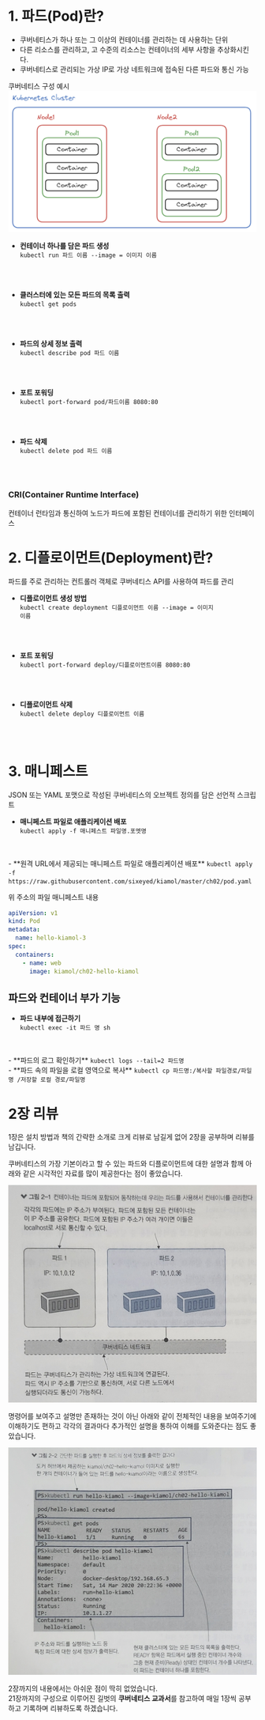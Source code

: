 # **1. 파드(Pod)란?**

- 쿠버네티스가 하나 또는 그 이상의 컨테이너를 관리하는 데 사용하는 단위
- 다른 리소스를 관리하고, 고 수준의 리소스는 컨테이너의 세부 사항을 추상화시킨다.
- 쿠버네티스로 관리되는 가상 IP로 가상 네트워크에 접속된 다른 파드와 통신 가능

쿠버네티스 구성 예시
<img src="/assets/Pasted image 20231120115928.png">

- **컨테이너 하나를 담은 파드 생성**   
<code>kubectl run 파드 이름 --image = 이미지 이름
</code>

- **클러스터에 있는 모든 파드의 목록 출력**   
<code>kubectl get pods
</code>

- **파드의 상세 정보 출력**   
<code>kubectl describe pod 파드 이름
</code>

- **포트 포워딩**   
<code>kubectl port-forward pod/파드이름 8080:80
</code>

- **파드 삭제**   
<code>kubectl delete pod 파드 이름
</code>

### CRI(Container Runtime Interface)
컨테이너 런타임과 통신하여 노드가 파드에 포함된 컨테이너를 관리하기 위한 인터페이스

# **2. 디플로이먼트(Deployment)란?**
파드를 주로 관리하는 컨트롤러 객체로 쿠버네티스 API를 사용하여 파드를 관리

- **디플로이먼트 생성 방법**   
<code>kubectl create deployment 디플로이먼트 이름 --image = 이미지 이름
</code>

- **포트 포워딩**   
<code>kubectl port-forward deploy/디플로이먼트이름 8080:80
</code>

- **디플로이먼트 삭제**   
<code>kubectl delete deploy 디플로이먼트 이름
</code>


# **3. 매니페스트**
JSON 또는 YAML 포맷으로 작성된 쿠버네티스의 오브젝트 정의를 담은 선언적 스크립트

- **매니페스트 파일로 애플리케이션 배포**   
<code>kubectl apply -f 매니페스트 파일명.포멧명
</code>
- **원격 URL에서 제공되는 매니페스트 파일로 애플리케이션 배포**   
<code>kubectl apply -f https://raw.githubusercontent.com/sixeyed/kiamol/master/ch02/pod.yaml
</code>   
   
위 주소의 파일 매니페스트 내용
```yaml
apiVersion: v1
kind: Pod
metadata:
  name: hello-kiamol-3
spec:
  containers:
    - name: web
      image: kiamol/ch02-hello-kiamol
```


## 파드와 컨테이너 부가 기능
- **파드 내부에 접근하기**   
<code>kubectl exec -it 파드 명 sh
</code>
- **파드의 로그 확인하기**   
<code>kubectl logs --tail=2 파드명
</code>
- **파드 속의 파일을 로컬 영역으로 복사**   
<code>kubectl cp 파드명:/복사할 파일경로/파일명 /저장할 로컬 경로/파일명
</code>


# 2장 리뷰
1장은 설치 방법과 책의 간략한 소개로 크게 리뷰로 남길게 없어 2장을 공부하며 리뷰를 남깁니다.

쿠버네티스의 가장 기본이라고 할 수 있는 파드와 디플로이먼트에 대한 설명과 함께 아래와 같은 시각적인 자료를 많이 제공한다는 점이 좋았습니다.

<img src="/assets/KakaoTalk_20231119_223947278.jpg">

명령어를 보여주고 설명만 존재하는 것이 아닌 아래와 같이 전체적인 내용을 보여주기에 이해하기도 편하고 각각의 결과마다 추가적인 설명을 통하여 이해를 도와준다는 점도 좋았습니다.

<img src="/assets/KakaoTalk_20231119_231811396.jpg">

2장까지의 내용에서는 아쉬운 점이 딱히 없었습니다.   
21장까지의 구성으로 이루어진 길벗의 **쿠버네티스 교과서**를 참고하여 매일 1장씩 공부하고 기록하며 리뷰하도록 하겠습니다.